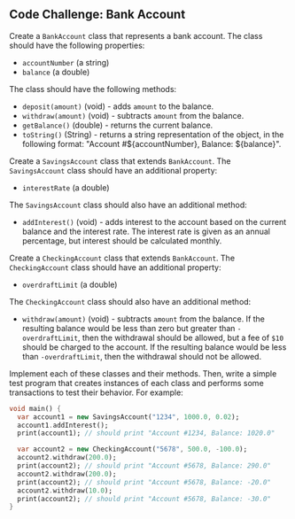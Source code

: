 ## Code Challenge: Bank Account

Create a `BankAccount` class that represents a bank account. The class should have the following properties:

- `accountNumber` (a string)
- `balance` (a double)

The class should have the following methods:

- `deposit(amount)` (void) - adds `amount` to the balance.
- `withdraw(amount)` (void) - subtracts `amount` from the balance.
- `getBalance()` (double) - returns the current balance.
- `toString()` (String) - returns a string representation of the object, in the following format: "Account #${accountNumber}, Balance: ${balance}".

Create a `SavingsAccount` class that extends `BankAccount`. The `SavingsAccount` class should have an additional property:

- `interestRate` (a double)

The `SavingsAccount` class should also have an additional method:

- `addInterest()` (void) - adds interest to the account based on the current balance and the interest rate. The interest rate is given as an annual percentage, but interest should be calculated monthly.

Create a `CheckingAccount` class that extends `BankAccount`. The `CheckingAccount` class should have an additional property:

- `overdraftLimit` (a double)

The `CheckingAccount` class should also have an additional method:

- `withdraw(amount)` (void) - subtracts `amount` from the balance. If the resulting balance would be less than zero but greater than `-overdraftLimit`, then the withdrawal should be allowed, but a fee of `$10` should be charged to the account. If the resulting balance would be less than `-overdraftLimit`, then the withdrawal should not be allowed.

Implement each of these classes and their methods. Then, write a simple test program that creates instances of each class and performs some transactions to test their behavior. For example:

```dart
void main() {
  var account1 = new SavingsAccount("1234", 1000.0, 0.02);
  account1.addInterest();
  print(account1); // should print "Account #1234, Balance: 1020.0"

  var account2 = new CheckingAccount("5678", 500.0, -100.0);
  account2.withdraw(200.0);
  print(account2); // should print "Account #5678, Balance: 290.0"
  account2.withdraw(200.0);
  print(account2); // should print "Account #5678, Balance: -20.0"
  account2.withdraw(10.0);
  print(account2); // should print "Account #5678, Balance: -30.0"
}
